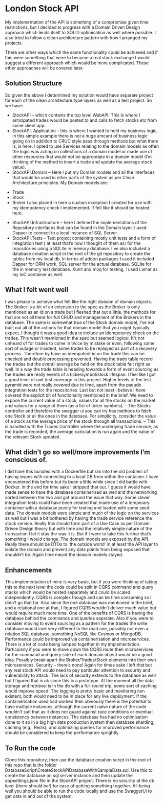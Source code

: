 # London Stock API

My implementation of the API is something of a compromise given time restrictions, but I decided to progress with a Domain Driven Design approach which lends itself to SOLID optimisation as well where possible. I also tried to follow a clean architecture pattern with how I arranged my projects.

There are other ways which the same functionality could be achieved and if this were something that were to become a real stock exchange I would suggest a different approach which would be more complicated. These other approaches will be covered later. 

## Solution Structure
So given the above I determined my solution would have separate project for each of the clean architecture type layers as well as a test project. So we have:
*	StockAPI – which contains the top level WebAPI. This is where I anticipated trades would be posted to and calls to fetch stocks etc from some client app. 
*	StockAPI. Application – this is where I wanted to hold my business logic. In this simple example there is not a huge amount of business logic going on in addition to CRUD style pass through methods but what there is, is here. I opted to use Services relating to the domain models as often the logic was acting on collections of a domain model or made use of other resources that would not be appropriate in a domain model (I’m thinking of the method to insert a trade and update the average stock value).
*	StockAPI.Domain – Here I put my Domain models and all the interfaces that would be used in other parts of the system as per Clean Architecture principles. My Domain models are:
-	Trade
-	Stock
-	Broker
I also placed in here a custom exception I created for use with my idempotency check I implemented. If felt like it should be hosted here. 
*	StockAPI.Infrastructure – here I defined the implementations of the Repository interfaces that can be found in the Domain layer. I used Dapper to connect to a local instance of SQL Server
*	StockAPI.Tests – Test project containing mostly unit tests and a form of integration test ( at least that’s how I thought of them as) for the repositories using a SQLite in memory database. 
I’ve also included a database creation script in the root of the git repository to create the tables from my local db. 
In terms of addon packages I used it included Dapper for ORM work, SQL server for the actual database, SQLite for the in memory test database. Xunit and moq for testing. I used Lamar as my IoC container as well.

## What I felt went well

I was please to achieve what felt like the right division of domain objects. The Broker is a bit of an extension to the spec as the Broker is only mentioned as an Id on a trade but I fleshed that out a little, the methods for that are not all there for full CRUD and management of the Brokers in the database. The same is somewhat true of the Stock domain model, I’ve not built out all of the actions for that domain model that you might typically expect. 
I thought it was a good idea to include an idempotency check on the trades. This wasn’t mentioned in the spec but seemed logical. It’s not unheard of for trades to come in twice by mistake or even, following some sort of outage or incident, some trades to be replayed as part of a recovery process. Therefore by have an idempotent id on the trade this can be checked and double processing prevented. 
Having the trade table record the trades but the overall average be held on the stock table felt right as well. In a way the trade table is heading towards a form of event sourcing as the trades are really events of a tickersymbol/stock lifespan.
I feel like I got a good level of unit test coverage in this project. Higher levels of the test pyramid were not really covered due to time, apart from the pseudo integration tests for the repositories. 
Last but not least I believe I have covered the explicit bit of functionality mentioned in the brief. 
We need to expose the current value of a stock, values for all the stocks on the market and values for a range of them (as a list of ticker symbols).  – The Stocks controller and therefore the swagger ui you can try has methods to fetch one Stock or all the ones in the database. 
For simplicity, consider the value of a stock as the average price of the stock through all transactions. – This is handled with the Trades Controller where the underlying trade service, as the trade is recorded, the average calculation is run again and the value of the relevant Stock updated. 

## What didn’t go so well/more improvements I’m conscious of. 

I did have this bundled with a Dockerfile but ran into the old problem of having issues with connecting to a local DB from within the container. I have encountered this before but its been a little while since I did battle with Docker. In the end for time sake I stripped that out. I guess it would have made sense to have the database containerised as well and the networking sorted between the two and got around the issue that way. 
Some clever integration tests could have been created that made use of a temporary container with a database purely for testing and loaded with some seed data. 
The domain models were simple and much of the logic on the services as well but I was a bit bothered by having the trade service reference the stock service. Really this should form part of a Use Case as per Domain Driven Design theory but with time and the relatively simple nature of the transaction I let it stay the way it is. But if I were to take this further that’s something I would change. 
The domain models are exposed by the API. Really there should be DTOs to ‘the outside world’ in at least the API layer to isolate the domain and prevent any data points from being exposed that shouldn’t be. Again time meant the domain models stayed. 

## Enhancements
This implementation of mine is very basic, but if you were thinking of taking this to the next level the code could be split in CQRS command and query stacks which would be hosted separately and could be scaled independently. CQRS is complex though and can be time consuming so I didn’t go that far. Also since the one database was mentioned in the brief, and a relational one at that, I figured CQRS wouldn’t deliver much value but would require much more time. One of the benefits of CQRS is having the database behind the commands and queries separate. Also if you were to consider moving to event sourcing as a pattern for the trades the write database would look very different to the read one, possibly not even a relation SQL database, something NoSQL like Cosmos or MongoDB. 
Performance could be improved via containerisation and microservices. There is a lot of code being lumped together in my implementation. Particularly if you were to move down the CQRS route then microservices for the command and query side of each domain object would be a good idea. Possibly break apart the Broker/Trades/Stock elements into their own microservices.
Security – there’s none! Again for times sake I left that but any real stock API would need to pay particular attention to security and vulnerability to attack. The lack of security extends to the database as well but I figured that is ok since this is a prototype. 
At the moment all the data storage and retrieval is in the db with a full round trip, some sort of caching would improve speed. 
The logging is pretty basic and monitoring non existent, both would need to be in place for any live deployment. 
If the containerisation used had worked then obviously there is the potential to have multiple instances, although the current naïve nature of the code wouldn’t suit that as it does not guard against race conditions or eventual consistency between instances.
The database has had no optimisation done to it so in a big high data production system then  database sharding, caching (e.g., Redis), and optimizing queries for improved performance should be considered to keep the performance sprightly. 

## To Run the code
Clone this repository, then use the database creation script in the root of this repo that is the folder DatabaseScript\CreateStockAPIDatabaseWithSampleData.sql. Use this to create the database on sql server instance and then update the appsettings.json file in the StockAPI project. There is no security at the db level (there should be!) for ease of getting something together. All being well you should be able to run the code locally and use the SwaggerUI to get data in and out of the system. 
